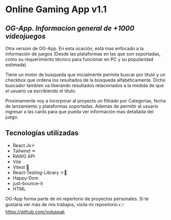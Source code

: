 # Online Gaming App v1.1
## _OG-App. Informacion general de +1000 videojuegos_

  Otra version de OG-App. En esta ocación, está mas enfocado a la información de juegos (Desde las plataformas en las que son soportadas, como su requerimiento técnico para funcionar en PC y su popularidad estimada)

Tiene un motor de busqueda que inicialmente permite buscar por título y un checkbox que ordena los resultados de la búsqueda alfabéticamente. Dicho buscador tambien va liberando resultados relacionados a la medida de que el usuario va escribiendo el título.

Proximamente voy a incorporar al proyecto un filtrado por Categorias, fecha de lanzamiento y plataformas soportadas. Además de permitir al usuario ingresar a las cards para que pueda ver información mas detallada del juego.

## Tecnologías utilizadas

- React Js⚛
- Tailwind ♒
- RAWG API
- Vite 
- Vitest 🧪
- React-Testing-Library ⚛🧪 
- Happy-Dom
- just-bounce-it
- HTML

OG-App forma parte de mi repertorio de proyectos personales. Si te gustaria ver más de mis trabajos, visita mi repositorio 👉 https://github.com/voluspak
